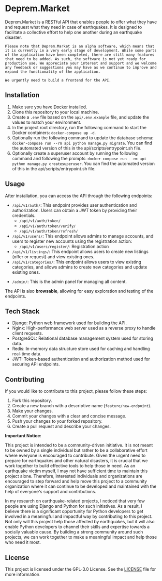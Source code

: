 Deprem.Market
=================

Deprem.Market is a RESTful API that enables people to offer what they have and request what they need in case of earthquakes. It is designed to facilitate a collective effort to help one another during an earthquake disaster.

```
Please note that Deprem.Market is an alpha software, which means that it is currently in a very early stage of development. While some parts of the application have been completed, there are still many features that need to be added. As such, the software is not yet ready for production use. We appreciate your interest and support and we welcome any feedback or suggestions you may have as we continue to improve and expand the functionality of the application.

We urgently need to build a frontend for the API. 
```

Installation
------------

1.  Make sure you have [Docker](https://www.docker.com/) installed.
2.  Clone this repository to your local machine.
3.  Create a `.env` file based on the `api/.env.example` file, and update the values to match your environment.
4.  In the project root directory, run the following command to start the Docker containers: `docker-compose up -d`.
5.  Optionally run the following command to update the database schema: `docker-compose run --rm api python manage.py migrate`. You can find the automated version of this in the api/scripts/entrypoint.sh file.
6.  Optionally create a superuser account by running the following command and following the prompts: `docker-compose run --rm api python manage.py createsuperuser`. You can find the automated version of this in the api/scripts/entrypoint.sh file.

Usage
-----

After installation, you can access the API through the following endpoints:

- `/api/v1/auth/`: This endpoint provides user authentication and authorization. Users can obtain a JWT token by providing their credentials. 
  - `/api/v1/auth/token/`
  - `/api/v1/auth/token/verify/`
  - `/api/v1/auth/token/refresh/`
- `/api/v1/users/`: This endpoint allows admins to manage accounts, and users to register new accounts using the registration action:
  - `/api/v1/users/register/`: Registration action
- `/api/v1/listings/`: This endpoint allows users to create new listings (offer or request) and view existing ones.
- `/api/v1/categories/`: This endpoint allows users to view existing categories, and allows admins to create new categories and update existing ones.
*   `/admin/`: This is the admin panel for managing all content.

The API is also **browsable**, allowing for easy exploration and testing of the endpoints.

Tech Stack
----------

*   Django: Python web framework used for building the API.
*   Nginx: High-performance web server used as a reverse proxy to handle client requests.
*   PostgreSQL: Relational database management system used for storing data.
*   Redis: In-memory data structure store used for caching and handling real-time data.
*   JWT: Token-based authentication and authorization method used for securing API endpoints.

Contributing
------------

If you would like to contribute to this project, please follow these steps:

1.  Fork this repository.
2.  Create a new branch with a descriptive name (`feature/new-endpoint`).
3.  Make your changes.
4.  Commit your changes with a clear and concise message.
5.  Push your changes to your forked repository.
6.  Create a pull request and describe your changes.

**Important Notice:**  

This project is intended to be a community-driven initiative. It is not meant to be owned by a single individual but rather to be a collaborative effort where everyone is encouraged to contribute. Given the urgent need to prepare for earthquakes and other natural disasters, it is crucial that we work together to build effective tools to help those in need. As an earthquake victim myself, I may not have sufficient time to maintain this project alone. Therefore, interested individuals and organizations are encouraged to step forward and help move this project to a community organization where it can continue to be developed and maintained with the help of everyone's support and contributions.

In my research on earthquake-related projects, I noticed that very few people are using Django and Python for such initiatives. As a result, I believe there is a significant opportunity for Python developers to get involved in a meaningful and impactful way by contributing to this project. Not only will this project help those affected by earthquakes, but it will also enable Python developers to channel their skills and expertise towards a socially valuable cause. By building a strong community around such projects, we can work together to make a meaningful impact and help those who need it most.

License
-------

This project is licensed under the GPL-3.0 License. See the [LICENSE](LICENSE) file for more information.

